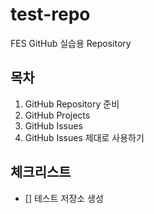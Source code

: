 # test-repo
FES GitHub 실습용 Repository

## 목차
1. GitHub Repository 준비
2. GitHub Projects
3. GitHub Issues
4. GitHub Issues 제대로 사용하기

## 체크리스트
- [] 테스트 저장소 생성
